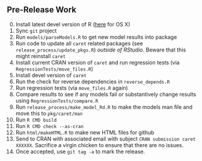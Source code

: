 Pre-Release Work
---


 0. Install latest devel version of R ([here](http://r.research.att.com/snowleopard/R-devel/R-devel-snowleopard-signed.pkg) for OS X) 
 0. Sync `git` project
 0. Run `models/parseModels.R` to get new model results into package
 0. Run code to update all `caret` related packages (see `release_process/update_pkgs.R`) _outside of RStudio_. Beware that this might reinstall `caret`  
 0. Install current CRAN version of `caret` and run regression tests (via `RegressionTests/move_files.R`)
 0. Install devel version of `caret` 
 1. Run the check for reverse dependencies in `reverse_depends.R`
 1. Run regression tests (via `move_files.R` again)
 0. Compare results to see if any models fail or substantively change results using `RegressionTests/compare.R`
 0. Run `release_process/make_model_Rd.R` to make the models man file and move this to `pkg/caret/man`
 0. Run `R CMD build`
 0. Run `R CMD check --as-cran` 
 0. Run `html/makeHTML.R` to make new HTML files for github
 0. Send to CRAN with associated email with subject `CRAN submission caret XXXXXX`. Sacrifice a virgin chicken to ensure that there are no issues. 
 1. Once accepted, use `git tag -a` to mark the release. 

 